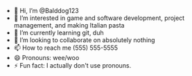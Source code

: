 - 👋 Hi, I’m @Balddog123
- 👀 I’m interested in game and software development, project management, and making Italian pasta
- 🌱 I’m currently learning git, duh
- 💞️ I’m looking to collaborate on absolutely nothing
- 📫 How to reach me (555) 555-5555
- 😄 Pronouns: wee/woo
- ⚡ Fun fact: I actually don't use pronouns.
